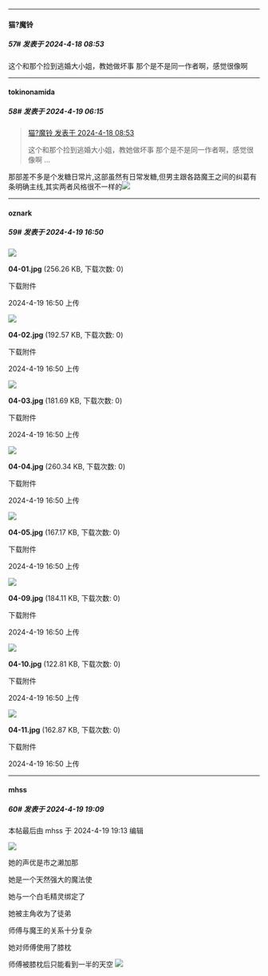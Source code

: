﻿
*****

####  猫?魔铃  
##### 57#       发表于 2024-4-18 08:53

这个和那个捡到逃婚大小姐，教她做坏事 那个是不是同一作者啊，感觉很像啊


*****

####  tokinonamida  
##### 58#       发表于 2024-4-19 06:15

<blockquote><a href="httphttps://bbs.saraba1st.com/2b/forum.php?mod=redirect&amp;goto=findpost&amp;pid=64635603&amp;ptid=2101785" target="_blank">猫?魔铃 发表于 2024-4-18 08:53</a>

这个和那个捡到逃婚大小姐，教她做坏事 那个是不是同一作者啊，感觉很像啊 ...</blockquote>
那部差不多是个发糖日常片,这部虽然有日常发糖,但男主跟各路魔王之间的纠葛有条明确主线,其实两者风格很不一样的<img src="https://static.saraba1st.com/image/smiley/face2017/067.png" referrerpolicy="no-referrer">


*****

####  oznark  
##### 59#       发表于 2024-4-19 16:50

<img src="https://img.saraba1st.com/forum/202404/19/015002kfwpcfy195em8ccu.jpg" referrerpolicy="no-referrer">

<strong>04-01.jpg</strong> (256.26 KB, 下载次数: 0)

下载附件

2024-4-19 16:50 上传

<img src="https://img.saraba1st.com/forum/202404/19/015002tm5nazenalkst3z2.jpg" referrerpolicy="no-referrer">

<strong>04-02.jpg</strong> (192.57 KB, 下载次数: 0)

下载附件

2024-4-19 16:50 上传

<img src="https://img.saraba1st.com/forum/202404/19/015002umhj6fu50hf4yuf4.jpg" referrerpolicy="no-referrer">

<strong>04-03.jpg</strong> (181.69 KB, 下载次数: 0)

下载附件

2024-4-19 16:50 上传

<img src="https://img.saraba1st.com/forum/202404/19/015003uecmbv7seqp3ypmf.jpg" referrerpolicy="no-referrer">

<strong>04-04.jpg</strong> (260.34 KB, 下载次数: 0)

下载附件

2024-4-19 16:50 上传

<img src="https://img.saraba1st.com/forum/202404/19/015003plexroedmh4mv4vp.jpg" referrerpolicy="no-referrer">

<strong>04-05.jpg</strong> (167.17 KB, 下载次数: 0)

下载附件

2024-4-19 16:50 上传

<img src="https://img.saraba1st.com/forum/202404/19/015003n7alnj9kktn9q9xt.jpg" referrerpolicy="no-referrer">

<strong>04-09.jpg</strong> (184.11 KB, 下载次数: 0)

下载附件

2024-4-19 16:50 上传

<img src="https://img.saraba1st.com/forum/202404/19/015003wdyys6v68vcs88gi.jpg" referrerpolicy="no-referrer">

<strong>04-10.jpg</strong> (122.81 KB, 下载次数: 0)

下载附件

2024-4-19 16:50 上传

<img src="https://img.saraba1st.com/forum/202404/19/015004tvzi9w0vwoqs9iuc.jpg" referrerpolicy="no-referrer">

<strong>04-11.jpg</strong> (162.87 KB, 下载次数: 0)

下载附件

2024-4-19 16:50 上传


*****

####  mhss  
##### 60#       发表于 2024-4-19 19:09

 本帖最后由 mhss 于 2024-4-19 19:13 编辑 

<img src="https://static.saraba1st.com/image/smiley/face2017/053.png" referrerpolicy="no-referrer">

她的声优是市之濑加那

她是一个天然强大的魔法使

她与一个白毛精灵绑定了

她被主角收为了徒弟

师傅与魔王的关系十分复杂

她对师傅使用了膝枕

师傅被膝枕后只能看到一半的天空
<img src="https://p.sda1.dev/17/295ce34cd848fc3c32948136a10dc089/w.jpg" referrerpolicy="no-referrer">

